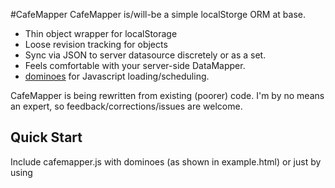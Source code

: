#CafeMapper
CafeMapper is/will-be a simple localStorge ORM at base. 

- Thin object wrapper for localStorage
- Loose revision tracking for objects
- Sync via JSON to server datasource discretely or as a set. 
- Feels comfortable with your server-side DataMapper.
- [dominoes](http://github.com/jaubourg/dominoes/) for Javascript loading/scheduling.

CafeMapper is being rewritten from existing (poorer) code. I'm by no means an expert, so feedback/corrections/issues are welcome. 

## Quick Start
Include cafemapper.js with dominoes (as shown in example.html) or just by using <script> tags.

To create a new Model, you simply:
    
    var Person = $MODEL("Person");

You can also use the long, namespaced synax:

    var Person = CafeMapper.Model.initAs("Person");

### Server Synchronization
CafeMapper allows for (initially) basic client/server object synchronization. Before the final release, a hash of DataObject id's will be maintained so that the server can provide unprompted updates to the client. For now, you can have CafeMapper request an update after it is expired. CafeMapper will request a JSON serialized object from your server and then apply it to the local copy.

    Person.include(CafeMapper.Modules.ServerCommunication);

This defines several feature and callback methods on `Person` such as `Person#refresh`, which triggers the server update flow.

### Creating Stubs
CafeMapper lets you define stubs to populate empty/new objects with, rather than having to set it yourself. You could also define this type of behavior by creating your own CafeMapper.DataObject.initialize method and calling $super().

    var Person = $MODEL("Person", {
       initialize: function($super, data){
          this.name = "John Smith";
          this.zipcode = "20744";
       }
    });

    Person.stub = {name: "John Smith" zipcode: 20744};